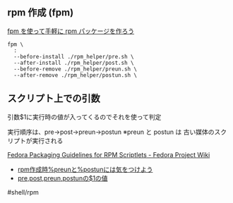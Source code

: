 

## rpm 作成 (fpm)

 [fpm を使って手軽に rpm パッケージを作ろう](https://tech.aptpod.co.jp/entry/2020/11/11/090000)

```shell
fpm \
  :
  --before-install ./rpm_helper/pre.sh \
  --after-install ./rpm_helper/post.sh \
  --before-remove ./rpm_helper/preun.sh \
  --after-remove ./rpm_helper/postun.sh \
```


## スクリプト上での引数

引数$1に実行時の値が入ってくるのでそれを使って判定

実行順序は、pre→post→preun→postun
※preun と postun は 古い媒体のスクリプトが実行される

[Fedora Packaging Guidelines for RPM Scriptlets - Fedora Project Wiki](https://fedoraproject.org/wiki/Packaging:Scriptlets)  

- [rpm作成時%preunと%postunには気をつけよう](https://qiita.com/ymko/items/80e78bfc8cbf4cee2186#%E3%81%A9%E3%81%86%E3%81%99%E3%82%8C%E3%81%B0%E3%81%84%E3%81%84%E3%81%AE%E3%81%8B)
- [pre,post,preun,postunの$1の値](https://qiita.com/todanano/items/7ee8bb6f496000b48bae)

#shell/rpm 